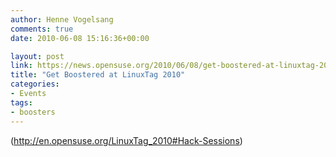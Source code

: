 ```yaml
---
author: Henne Vogelsang
comments: true
date: 2010-06-08 15:16:36+00:00

layout: post
link: https://news.opensuse.org/2010/06/08/get-boostered-at-linuxtag-2010/
title: "Get Boostered at LinuxTag 2010"
categories:
- Events
tags:
- boosters
---
```

(http://en.opensuse.org/LinuxTag_2010#Hack-Sessions)


		
